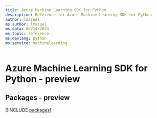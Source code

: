 ```yaml
---
title: Azure Machine Learning SDK for Python
description: Reference for Azure Machine Learning SDK for Python
author: lmazuel
ms.author: lmazuel
ms.data: 06/14/2023
ms.topic: reference
ms.devlang: python
ms.service: machinelearning
---
```

# Azure Machine Learning SDK for Python - preview
## Packages - preview
[!INCLUDE [packages](machine-learning-index.md)]